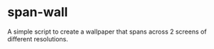 # span-wall
A simple script to create a wallpaper that spans across 2 screens of different resolutions.

